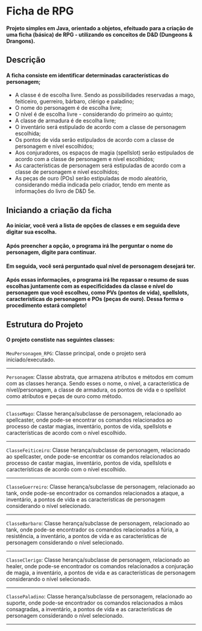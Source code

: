 # Ficha de RPG
#### Projeto simples em Java, orientado a objetos, efeituado para a criação de uma ficha (básica) de RPG - utilizando os conceitos de D&D (Dungeons & Drangons).

## Descrição
#### A ficha consiste em identificar determinadas características do personagem;
* A classe é de escolha livre. Sendo as possibilidades reservadas a mago, feiticeiro, guerreiro, bárbaro, clérigo e paladino;
* O nome do personagem é de escolha livre;
* O nível é de escolha livre - considerando do primeiro ao quinto;
* A classe de armadura é de escolha livre;
* O inventário será estipulado de acordo com a classe de personagem escolhida;
* Os pontos de vida serão estipulados de acordo com a classe de personagem e nível escolhidos;
* Aos conjuradores, os espaços de magia (spellslot) serão estipulados de acordo com a classe de personagem e nível escolhidos;
* As características de personagem será estipuladas de acordo com a classe de personagem e nível escolhidos;
* As peças de ouro (POs) serão estipuladas de modo aleatório, considerando média indicada pelo criador, tendo em mente as informações do livro de D&D 5e.

## Iniciando a criação da ficha
#### Ao iniciar, você verá a lista de opções de classes e em seguida deve digitar sua escolha.
#### Após preencher a opção, o programa irá lhe perguntar o nome do personagem, digite para continuar.
#### Em seguida, você será perguntado qual nível de personagem desejará ter.
#### Após essas informações, o programa irá lhe repassar o resumo de suas escolhas juntamente com as especificidades da classe e nível do personagem que você escolheu, como PVs (pontos de vida), spellslots, características do personagem e POs (peças de ouro). Dessa forma o procedimento estará completo!

## Estrutura do Projeto
#### O projeto constiste nas seguintes classes:

``` MeuPersonagem_RPG ```: Classe principal, onde o projeto será iniciado/executado. 

---
```Personagem```: Classe abstrata, que armazena atributos e métodos em comum com as classes herança. Sendo esses o nome, o nível, a característica de nível/personagem, a classe de armadura, os pontos de vida e o spellslot como atributos e peças de ouro como método.

---
```ClasseMago```: Classe herança/subclasse de personagem, relacionado ao spellcaster, onde pode-se encontrar os comandos relacionados ao processo de castar magias, inventário, pontos de vida, spellslots e características de acordo com o nível escolhido.

---
```ClasseFeiticeiro```: Classe herança/subclasse de personagem, relacionado ao spellcaster, onde pode-se encontrar os comandos relacionados ao processo de castar magias, inventário, pontos de vida, spellslots e características de acordo com o nível escolhido.

---
```ClasseGuerreiro```: Classe herança/subclasse de personagem, relacionado ao tank, onde pode-se encontrador os comandos relacionados a ataque, a inventário, a pontos de vida e as características de personagem considerando o nível selecionado.

---
```ClasseBarbaro```: Classe herança/subclasse de personagem, relacionado ao tank, onde pode-se encontrador os comandos relacionados a fúria, a resistência, a inventário, a pontos de vida e as características de personagem considerando o nível selecionado.

---
```ClasseClerigo```: Classe herança/subclasse de personagem, relacionado ao healer, onde pode-se encontrador os comandos relacionados a conjuração de magia, a inventário, a pontos de vida e as características de personagem considerando o nível selecionado.

---
```ClassePaladino```: Classe herança/subclasse de personagem, relacionado ao suporte, onde pode-se encontrador os comandos relacionados a mãos consagradas, a inventário, a pontos de vida e as características de personagem considerando o nível selecionado.

---

